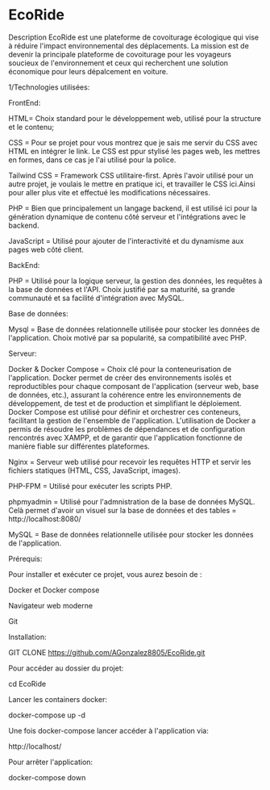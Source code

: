 # EcoRide

Description
EcoRide est une plateforme de covoiturage écologique qui vise à réduire l'impact environnemental des déplacements. La mission est de devenir la principale plateforme de covoiturage pour les voyageurs soucieux de l'environnement et ceux qui recherchent une solution économique pour leurs dépalcement en voiture.

1/Technologies utilisées:

FrontEnd:

HTML= Choix standard pour le développement web, utilisé pour la structure et le contenu;

CSS = Pour se projet pour vous montrez que je sais me servir du CSS avec HTML en intégrer le link. Le CSS est ppur stylisé les pages web, les mettres en formes, dans ce cas je l'ai utilisé pour la police.

Tailwind CSS = Framework CSS utilitaire-first. Après l'avoir utilisé pour un autre projet, je voulais le mettre en pratique ici, et travailler le CSS ici.Ainsi pour aller plus vite et effectué les modifications nécessaires.

PHP = Bien que principalement un langage backend, il est utilisé ici pour la génération dynamique de contenu côté serveur et l'intégrations avec le backend.

JavaScript = Utilisé pour ajouter de l'interactivité et du dynamisme aux pages web côté client.

BackEnd:

PHP = Utilisé pour la logique serveur, la gestion des données, les requêtes à la base de données et l'API. Choix justifié par sa maturité, sa grande communauté et sa facilité d'intégration avec MySQL.

Base de données:

Mysql = Base de données relationnelle utilisée pour stocker les données de l'application. Choix motivé par sa popularité, sa compatibilité avec PHP.

Serveur:

Docker & Docker Compose = Choix clé pour la conteneurisation de l'application. Docker permet de créer des environnements isolés et reproductibles pour chaque composant de l'application (serveur web, base de données, etc.), assurant la cohérence entre les environnements de développement, de test et de production et simplifiant le déploiement. Docker Compose est utilisé pour définir et orchestrer ces conteneurs, facilitant la gestion de l'ensemble de l'application. L'utilisation de Docker a permis de résoudre les problèmes de dépendances et de configuration rencontrés avec XAMPP, et de garantir que l'application fonctionne de manière fiable sur différentes plateformes.

Nginx = Serveur web utilisé pour recevoir les requêtes HTTP et servir les fichiers statiques (HTML, CSS, JavaScript, images).

PHP-FPM = Utilisé pour exécuter les scripts PHP.

phpmyadmin = Utilisé pour l'admnistration de la base de données MySQL. Celà permet d'avoir un visuel sur la base de données et des tables =  http://localhost:8080/

MySQL = Base de données relationnelle utilisée pour stocker les données de l'application.

Prérequis:

Pour installer et exécuter ce projet, vous aurez besoin de :

Docker et Docker compose

Navigateur web moderne

Git

Installation:

GIT CLONE https://github.com/AGonzalez8805/EcoRide.git

Pour accéder au dossier du projet:

cd EcoRide

Lancer les containers docker:

docker-compose up -d

Une fois docker-compose lancer accéder à l'application via:

http://localhost/

Pour arrêter l'application:

docker-compose down


